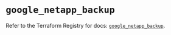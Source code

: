 # `google_netapp_backup`

Refer to the Terraform Registry for docs: [`google_netapp_backup`](https://registry.terraform.io/providers/hashicorp/google-beta/6.31.0/docs/resources/google_netapp_backup).
